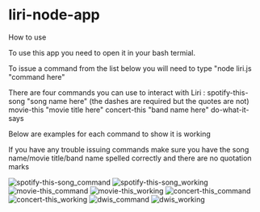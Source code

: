 # liri-node-app


How to use

To use this app you need to open it in your bash termial.

To issue a command from the list below you will need to type "node liri.js "command here"

There are four commands you can use to interact with Liri :
        spotify-this-song "song name here" (the dashes are required but the quotes are not)
        movie-this "movie title here"
        concert-this "band name here"
        do-what-it-says

Below are examples for each command to show it is working

If you have any trouble issuing commands make sure you have the song name/movie title/band name spelled correctly and there are no quotation marks

![spotify-this-song_command](https://user-images.githubusercontent.com/43114762/50116890-81679d00-0219-11e9-8cf3-5634ac883b09.png)
![spotify-this-song_working](https://user-images.githubusercontent.com/43114762/50116900-875d7e00-0219-11e9-8ebb-db01820486b9.png)
![movie-this_command](https://user-images.githubusercontent.com/43114762/50116908-8debf580-0219-11e9-8220-6d8aca63e855.png)
![movie-this_working](https://user-images.githubusercontent.com/43114762/50116911-90e6e600-0219-11e9-98d7-f5f551af2fb7.png)
![concert-this_command](https://user-images.githubusercontent.com/43114762/50116914-947a6d00-0219-11e9-9044-1094eb2ab8f0.png)
![concert-this_working](https://user-images.githubusercontent.com/43114762/50116925-9cd2a800-0219-11e9-9fd5-ccc3f3b2aa68.png)
![dwis_command](https://user-images.githubusercontent.com/43114762/50116935-a0fec580-0219-11e9-99fb-fd5a1ff939c3.png)
![dwis_working](https://user-images.githubusercontent.com/43114762/50116943-a3f9b600-0219-11e9-9d31-d5b239a452c1.png)
